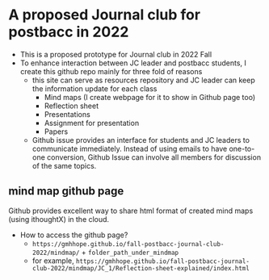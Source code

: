 # A proposed Journal club for postbacc in 2022
- This is a proposed prototype for Journal club in 2022 Fall
- To enhance interaction between JC leader and postbacc students, I create this github repo mainly for three fold of reasons
  - this site can serve as resources repository and JC leader can keep the information update for each class
    - Mind maps (I create webpage for it to show in Github page too)
    - Reflection sheet
    - Presentations
    - Assignment for presentation
    - Papers
  - Github issue provides an interface for students and JC leaders to communicate immediately. Instead of using emails to have one-to-one conversion, Github Issue can involve all members for discussion of the same topics.

## mind map github page
Github provides excellent way to share html format of created mind maps (using ithoughtX) in the cloud. 
- How to access the github page?
  - `https://gmhhope.github.io/fall-postbacc-journal-club-2022/mindmap/` + `folder_path_under_mindmap`
  - for example, `https://gmhhope.github.io/fall-postbacc-journal-club-2022/mindmap/JC_1/Reflection-sheet-explained/index.html`
